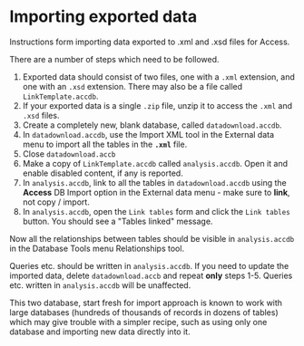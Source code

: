Importing exported data
=======================

Instructions form importing data exported to .xml and .xsd files for Access.

There are a number of steps which need to be followed.

1. Exported data should consist of two files, one with a `.xml`
   extension, and one with an `.xsd` extension.  There may also be
   a file called `LinkTemplate.accdb`.
2. If your exported data is a single `.zip` file, unzip it to access
   the `.xml` and `.xsd` files.
3. Create a completely new, blank database, called `datadownload.accdb`.
4. In `datadownload.accdb`, use the Import XML tool in the External data
   menu to import all the tables in the **`.xml`** file.
5. Close `datadownload.accb`
6. Make a copy of `LinkTemplate.accdb` called `analysis.accdb`.  Open
   it and enable disabled content, if any is reported.
7. In `analysis.accdb`, link to all the tables in `datadownload.accdb`
   using the **Access** DB Import option in the External data menu - make sure
   to **link**, not copy / import.
8. In `analysis.accdb`, open the `Link tables` form and click the
   `Link tables` button.  You should see a "Tables linked" message.

Now all the relationships between tables should be visible in `analysis.accdb`
in the Database Tools menu Relationships tool.

Queries etc. should be written in `analysis.accdb`.  If you need to update the
imported data, delete `datadownload.accb` and repeat **only** steps 1-5.  Queries
etc. written in `analysis.accdb` will be unaffected.

This two database, start fresh for import approach is known to work with
large databases (hundreds of thousands of records in dozens of tables)
which may give trouble with a simpler recipe, such as using only one database
and importing new data directly into it.

<!-- generate .html version with

     pandoc -H sup/importing.css -o importing.html sup/importing.md
-->

